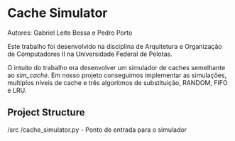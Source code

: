 # Cache Simulator

Autores: Gabriel Leite Bessa e Pedro Porto

Este trabalho foi desenvolvido na disciplina de Arquitetura e Organização de Computadores II na Universidade Federal de Pelotas.

O intuito do trabalho era desenvolver um simulador de caches semelhante ao *sim_cache*. Em nosso projeto conseguimos implementar as simulações, multiplos níveis de cache e três algoritmos de substituição, RANDOM, FIFO e LRU.

## Project Structure

/src
    /cache_simulator.py
        - Ponto de entrada para o simulador
        